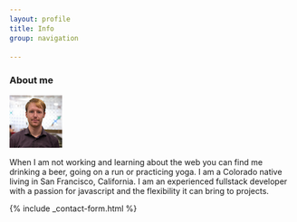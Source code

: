 ```yaml
---
layout: profile
title: Info
group: navigation

---
```


### About me

![Profile image of Steven](/assets/img/about/profile.png)

When I am not working and learning about the web you can find me drinking a beer, going on a run or practicing yoga. I am a Colorado native living in San Francisco, California. I am an experienced fullstack developer with a passion for javascript and the flexibility it can bring to projects.

{% include _contact-form.html %}
